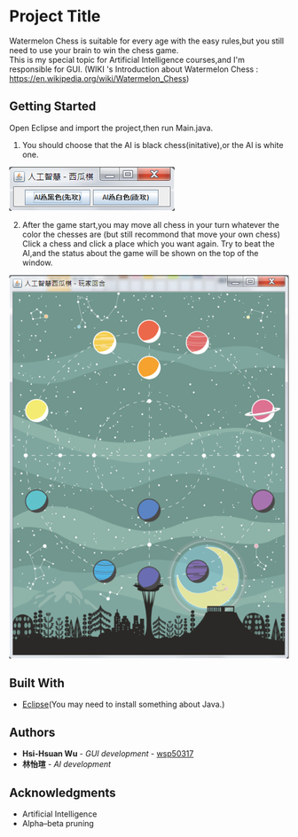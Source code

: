 # Project Title

Watermelon Chess is suitable for every age with the easy rules,but you still need to use your brain to win the chess game.  
This is my special topic for Artificial Intelligence courses,and I'm responsible for GUI.
(WIKI 's Introduction about Watermelon Chess : https://en.wikipedia.org/wiki/Watermelon_Chess) 

## Getting Started

Open Eclipse and import the project,then run Main.java. 

1. You should choose that the AI is black chess(initative),or the AI is white one.

![Image](https://github.com/wsp50317/Watermelon-Chess-With-AI/blob/master/Picture%20For%20README/initial.png)

2. After the game start,you may move all chess in your turn whatever the color the chesses are (but still recommond that move your own chess)
Click a chess and click a place which you want again.
Try to beat the AI,and the status about the game will be shown on the top of the window.

![Image](https://github.com/wsp50317/Watermelon-Chess-With-AI/blob/master/Picture%20For%20README/main.png)


## Built With

* [Eclipse](http://www.eclipse.org/downloads/eclipse-packages/)(You may need to install something about Java.)

## Authors

* **Hsi-Hsuan Wu** - *GUI development* - [wsp50317](https://github.com/wsp50317)
* **林怡瑄** - *AI development*

## Acknowledgments

* Artificial Intelligence
* Alpha–beta pruning
